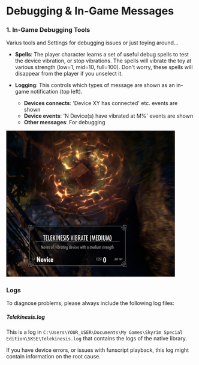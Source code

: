 # Debugging & In-Game Messages


### 1. In-Game Debugging Tools

Varius tools and Settings for debugging issues or just toying around...

- **Spells**: The player character learns a set of useful debug spells to test the device vibration, or stop vibrations. The spells will vibrate the toy at various strength (low=1, mid=10, full=100). Don't worry, these spells will disappear from the player if you unselect it.

- **Logging**: This controls which types of message are shown as an in-game notification (top left). 
  - **Devices connects**: 'Device XY has connected' etc. events are shown
  - **Device events**: 'N Device(s) have vibrated at M%' events are shown
  - **Other messages**: For debugging

<img src="scr5.png" width="450"/>


### Logs

To diagnose problems, please always include the following log files:

##### Telekinesis.log

This is a log in `C:\Users\YOUR_USER\Documents\My Games\Skyrim Special Edition\SKSE\Telekinesis.log` that contains the logs of the native library.

If you have device errors, or issues with funscript playback, this log might contain information on the root cause.

